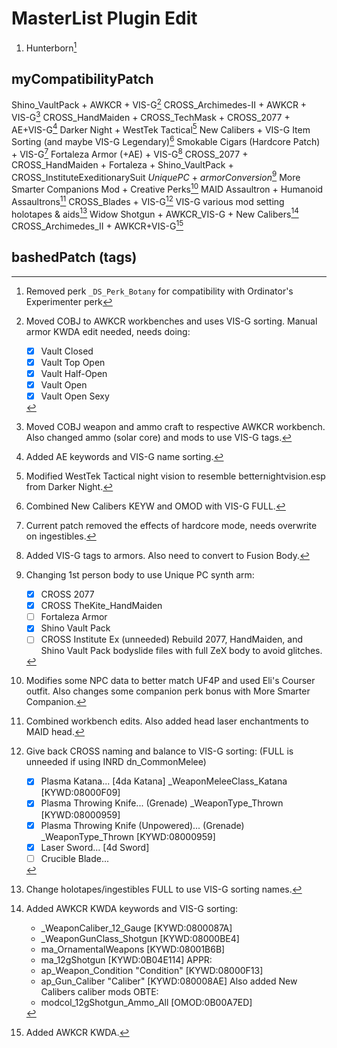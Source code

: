 # MasterList Plugin Edit

1. Hunterborn[^B71926F1]

[^B71926F1]: Removed perk `_DS_Perk_Botany` for compatibility with Ordinator's Experimenter perk

## myCompatibilityPatch

Shino_VaultPack + AWKCR + VIS-G[^4652CD7D]
CROSS_Archimedes-II + AWKCR + VIS-G[^4D7311B0]
CROSS_HandMaiden + CROSS_TechMask + CROSS_2077 + AE+VIS-G[^BCD6EDE2]
Darker Night + WestTek Tactical[^BEBDE78F]
New Calibers + VIS-G Item Sorting (and maybe VIS-G Legendary)[^378F4450]
Smokable Cigars (Hardcore Patch) + VIS-G[^3ECF7B48]
Fortaleza Armor (+AE) + VIS-G[^C538C2B1]
CROSS_2077 + CROSS_HandMaiden + Fortaleza + Shino_VaultPack + CROSS_InstituteExeditionarySuit _UniquePC_ + _armorConversion_[^43F8030E]
More Smarter Companions Mod + Creative Perks[^18EE74EF]
MAID Assaultron + Humanoid Assaultrons[^22E1BF3C]
CROSS_Blades + VIS-G[^8C461351]
VIS-G various mod setting holotapes & aids[^91E0ADE0]
Widow Shotgun + AWKCR_VIS-G + New Calibers[^1C9C6C03]
CROSS_Archimedes_II + AWKCR+VIS-G[^F4B564C9]

[^4652CD7D]: Moved COBJ to AWKCR workbenches and uses VIS-G sorting. Manual armor KWDA edit needed, needs doing:
    - [x] Vault Closed
    - [x] Vault Top Open
    - [x] Vault Half-Open
    - [x] Vault Open
    - [x] Vault Open Sexy
[^4D7311B0]: Moved COBJ weapon and ammo craft to respective AWKCR workbench. Also changed ammo (solar core) and mods to use VIS-G tags.
[^BCD6EDE2]: Added AE keywords and VIS-G name sorting.
[^BEBDE78F]: Modified WestTek Tactical night vision to resemble betternightvision.esp from Darker Night.
[^378F4450]: Combined New Calibers KEYW and OMOD with VIS-G FULL.
[^3ECF7B48]: Current patch removed the effects of hardcore mode, needs overwrite on ingestibles.
[^C538C2B1]: Added VIS-G tags to armors. Also need to convert to Fusion Body.
[^43F8030E]: Changing 1st person body to use Unique PC synth arm:
    - [x] CROSS 2077
    - [x] CROSS TheKite_HandMaiden
    - [ ] Fortaleza Armor
    - [x] Shino Vault Pack
    - [ ] CROSS Institute Ex (unneeded)
Rebuild 2077, HandMaiden, and Shino Vault Pack bodyslide files with full ZeX body to avoid glitches.
[^18EE74EF]: Modifies some NPC data to better match UF4P and used Eli's Courser outfit. Also changes some companion perk bonus with More Smarter Companion.
[^22E1BF3C]: Combined workbench edits. Also added head laser enchantments to MAID head.
[^8C461351]: Give back CROSS naming and balance to VIS-G sorting: (FULL is unneeded if using INRD dn_CommonMelee)
    - [x] Plasma Katana... [4da Katana] _WeaponMeleeClass_Katana [KYWD:08000F09]
    - [x] Plasma Throwing Knife... (Grenade) _WeaponType_Thrown [KYWD:08000959]
    - [x] Plasma Throwing Knife (Unpowered)... (Grenade) _WeaponType_Thrown [KYWD:08000959]
    - [x] Laser Sword... [4d Sword]
    - [ ] Crucible Blade...
[^91E0ADE0]: Change holotapes/ingestibles FULL to use VIS-G sorting names.
[^1C9C6C03]: Added AWKCR KWDA keywords and VIS-G sorting:
    - _WeaponCaliber_12_Gauge [KYWD:0800087A]
    - _WeaponGunClass_Shotgun [KYWD:08000BE4]
    - ma_OrnamentalWeapons [KYWD:08001B6B]
    - ma_12gShotgun [KYWD:0B04E114]
APPR:
    - ap_Weapon_Condition "Condition" [KYWD:08000F13]
    - ap_Gun_Caliber "Caliber" [KYWD:080008AE]
Also added New Calibers caliber mods OBTE:
    - modcol_12gShotgun_Ammo_All [OMOD:0B00A7ED]
[^F4B564C9]: Added AWKCR KWDA.

## bashedPatch (tags)
